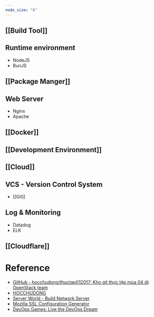 ```yaml
---
node_size: "6"
---
```

## [[Build Tool]]
## Runtime environment
- NodeJS
- BunJS
## [[Package Manger]]
## Web Server
- Nginx
- Apache

## [[Docker]]

## [[Development Environment]]

## [[Cloud]]

## VCS - Version Control System
- [[Git]]
## Log & Monitoring
- Datadog
- ELK
## [[Cloudflare]]

# Reference
- [GitHub - hocchudong/thuctap012017: Kho git thực tập mùa 04 @ OpenStack team](https://github.com/hocchudong/thuctap012017/tree/master)
- [HOCCHUDONG](https://github.com/orgs/hocchudong/repositories?page=1)
- [Server World - Build Network Server](https://www.server-world.info/en/)
- [Mozilla SSL Configuration Generator](https://ssl-config.mozilla.org/)
- [DevOps Games: Live the DevOps Dream](https://devops.games/)